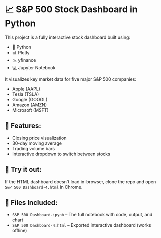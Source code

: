 # 📈 S&P 500 Stock Dashboard in Python

This project is a fully interactive stock dashboard built using:
- 🐍 Python
- 📊 Plotly
- 📉 yfinance
- 💻 Jupyter Notebook

It visualizes key market data for five major S&P 500 companies:
- Apple (AAPL)
- Tesla (TSLA)
- Google (GOOGL)
- Amazon (AMZN)
- Microsoft (MSFT)

## 🔁 Features:
- Closing price visualization
- 30-day moving average
- Trading volume bars
- Interactive dropdown to switch between stocks

## 🧪 Try it out:
If the HTML dashboard doesn't load in-browser, clone the repo and open `S&P 500 Dashboard-4.html` in Chrome.

## 📁 Files Included:
- `S&P 500 Dashboard.ipynb` – The full notebook with code, output, and chart
- `S&P 500 Dashboard-4.html` – Exported interactive dashboard (works offline)
